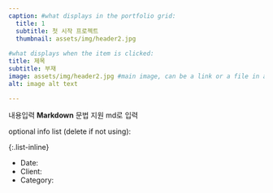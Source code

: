 ```yaml
---
caption: #what displays in the portfolio grid:
  title: 1
  subtitle: 첫 시작 프로젝트
  thumbnail: assets/img/header2.jpg
  
#what displays when the item is clicked:
title: 제목
subtitle: 부재
image: assets/img/header2.jpg #main image, can be a link or a file in assets/img/portfolio
alt: image alt text

---
```

내용입력 **Markdown** 문법 지원 md로 입력

optional info list (delete if not using):

{:.list-inline} 
- Date: 
- Client: 
- Category: 

